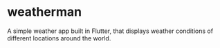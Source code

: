 # weatherman

A simple weather app built in Flutter, that displays weather conditions of different locations around the world.
